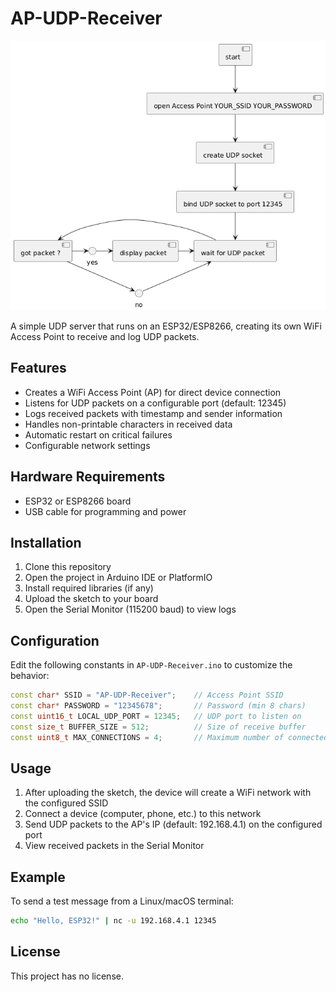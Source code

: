 # AP-UDP-Receiver

![AP-UDP-Receiver Diagram](AP-UDP-Receiver.png)

A simple UDP server that runs on an ESP32/ESP8266, creating its own WiFi Access Point to receive and log UDP packets.

## Features

- Creates a WiFi Access Point (AP) for direct device connection
- Listens for UDP packets on a configurable port (default: 12345)
- Logs received packets with timestamp and sender information
- Handles non-printable characters in received data
- Automatic restart on critical failures
- Configurable network settings

## Hardware Requirements

- ESP32 or ESP8266 board
- USB cable for programming and power

## Installation

1. Clone this repository
2. Open the project in Arduino IDE or PlatformIO
3. Install required libraries (if any)
4. Upload the sketch to your board
5. Open the Serial Monitor (115200 baud) to view logs

## Configuration

Edit the following constants in `AP-UDP-Receiver.ino` to customize the behavior:

```cpp
const char* SSID = "AP-UDP-Receiver";    // Access Point SSID
const char* PASSWORD = "12345678";       // Password (min 8 chars)
const uint16_t LOCAL_UDP_PORT = 12345;   // UDP port to listen on
const size_t BUFFER_SIZE = 512;          // Size of receive buffer
const uint8_t MAX_CONNECTIONS = 4;       // Maximum number of connected clients
```

## Usage

1. After uploading the sketch, the device will create a WiFi network with the configured SSID
2. Connect a device (computer, phone, etc.) to this network
3. Send UDP packets to the AP's IP (default: 192.168.4.1) on the configured port
4. View received packets in the Serial Monitor

## Example

To send a test message from a Linux/macOS terminal:

```bash
echo "Hello, ESP32!" | nc -u 192.168.4.1 12345
```

## License

This project has no license.